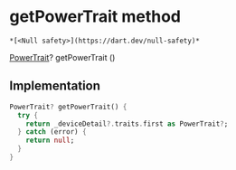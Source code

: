 


# getPowerTrait method




    *[<Null safety>](https://dart.dev/null-safety)*




[PowerTrait](https://yonomi.co/yonomi-sdk/PowerTrait-class.html)? getPowerTrait
()








## Implementation

```dart
PowerTrait? getPowerTrait() {
  try {
    return _deviceDetail?.traits.first as PowerTrait?;
  } catch (error) {
    return null;
  }
}
```







